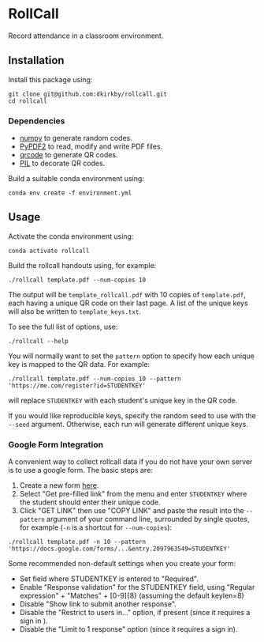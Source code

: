 # RollCall

Record attendance in a classroom environment.

## Installation

Install this package using:
```
git clone git@github.com:dkirkby/rollcall.git
cd rollcall
```
### Dependencies

 - [numpy](http://www.numpy.org/) to generate random codes.
 - [PyPDF2](https://pythonhosted.org/PyPDF2/) to read, modify and write PDF files.
 - [qrcode](https://pypi.org/project/qrcode/) to generate QR codes.
 - [PIL](https://pillow.readthedocs.io/en/4.2.x/index.html) to decorate QR codes.

Build a suitable conda environment using:
```
conda env create -f environment.yml
```

## Usage

Activate the conda environment using:
```
conda activate rollcall
```

Build the rollcall handouts using, for example:
```
./rollcall template.pdf --num-copies 10
```
The output will be `template_rollcall.pdf` with 10 copies of `template.pdf`, each having a unique QR code on their last page. A list of the unique keys will also be written to `template_keys.txt`.

To see the full list of options, use:
```
./rollcall --help
```
You will normally want to set the `pattern` option to specify how each unique key is mapped to the QR data. For example:
```
./rollcall template.pdf --num-copies 10 --pattern 'https://me.com/register?id=STUDENTKEY'
```
will replace `STUDENTKEY` with each student's unique key in the QR code.

If you would like reproducible keys, specify the random seed to use with the `--seed` argument. Otherwise, each run will generate different unique keys.

### Google Form Integration

A convenient way to collect rollcall data if you do not have your own server is to use a google form. The basic steps are:
1. Create a new form [here](https://docs.google.com/forms).
2. Select "Get pre-filled link" from the menu and enter `STUDENTKEY` where the student should enter their unique code.
3. Click "GET LINK" then use "COPY LINK" and paste the result into the `--pattern` argument of your command line, surrounded by single quotes, for example (`-n` is a shortcut for `--num-copies`):
```
./rollcall template.pdf -n 10 --pattern 'https://docs.google.com/forms/...&entry.2097963549=STUDENTKEY'
```
Some recommended non-default settings when you create your form:
 - Set field where STUDENTKEY is entered to "Required".
 - Enable "Response validation" for the STUDENTKEY field, using "Regular expression" + "Matches" + [0-9]{8} (assuming the default keylen=8)
 - Disable "Show link to submit another response".
 - Disable the "Restrict to users in..." option, if present (since it requires a sign in ).
 - Disable the "Limit to 1 response" option (since it requires a sign in).
